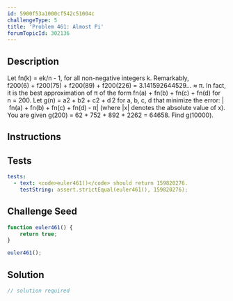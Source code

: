 ```yaml
---
id: 5900f53a1000cf542c51004c
challengeType: 5
title: 'Problem 461: Almost Pi'
forumTopicId: 302136
---
```


## Description
<section id='description'>
Let fn(k) = ek/n - 1, for all non-negative integers k.
Remarkably, f200(6) + f200(75) + f200(89) + f200(226) = 3.141592644529… ≈ π.
In fact, it is the best approximation of π of the form fn(a) + fn(b) + fn(c) + fn(d) for n = 200.
Let g(n) = a2 + b2 + c2 + d 2 for a, b, c, d that minimize the error: | fn(a) + fn(b) + fn(c) + fn(d) - π|
(where |x| denotes the absolute value of x).
You are given g(200) = 62 + 752 + 892 + 2262 = 64658.
Find g(10000).
</section>

## Instructions
<section id='instructions'>

</section>

## Tests
<section id='tests'>

```yml
tests:
  - text: <code>euler461()</code> should return 159820276.
    testString: assert.strictEqual(euler461(), 159820276);

```

</section>

## Challenge Seed
<section id='challengeSeed'>

<div id='js-seed'>

```js
function euler461() {
    return true;
}

euler461();
```

</div>



</section>

## Solution
<section id='solution'>

```js
// solution required
```

</section>
